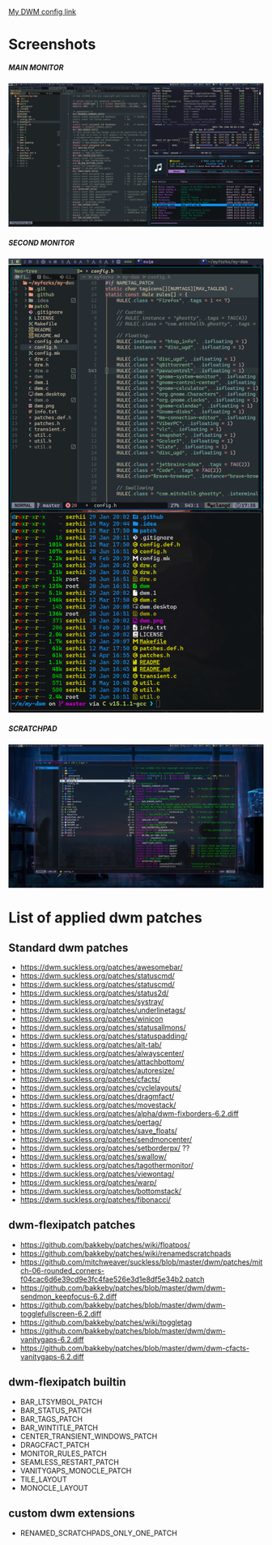 [My DWM config link](https://github.com/sergii-dudar/my-dwm)

# Screenshots

##### MAIN MONITOR

![main-second.png](../screenshots/dwm/main-second.png)

##### SECOND MONITOR

![dwm-second.png](../screenshots/dwm/dwm-second.png)

##### SCRATCHPAD

![dwm-scratchpad.png](../screenshots/dwm/dwm-scratchpad.png)

# List of applied dwm patches

## Standard dwm patches

- <https://dwm.suckless.org/patches/awesomebar/>
- <https://dwm.suckless.org/patches/statuscmd/>
- <https://dwm.suckless.org/patches/statuscmd/>
- <https://dwm.suckless.org/patches/status2d/>
- <https://dwm.suckless.org/patches/systray/>
- <https://dwm.suckless.org/patches/underlinetags/>
- <https://dwm.suckless.org/patches/winicon>
- <https://dwm.suckless.org/patches/statusallmons/>
- <https://dwm.suckless.org/patches/statuspadding/>
- <https://dwm.suckless.org/patches/alt-tab/>
- <https://dwm.suckless.org/patches/alwayscenter/>
- <https://dwm.suckless.org/patches/attachbottom/>
- <https://dwm.suckless.org/patches/autoresize/>
- <https://dwm.suckless.org/patches/cfacts/>
- <https://dwm.suckless.org/patches/cyclelayouts/>
- <https://dwm.suckless.org/patches/dragmfact/>
- <https://dwm.suckless.org/patches/movestack/>
- <https://dwm.suckless.org/patches/alpha/dwm-fixborders-6.2.diff>
- <https://dwm.suckless.org/patches/pertag/>
- <https://dwm.suckless.org/patches/save_floats/>
- <https://dwm.suckless.org/patches/sendmoncenter/>
- <https://dwm.suckless.org/patches/setborderpx/> ??
- <https://dwm.suckless.org/patches/swallow/>
- <https://dwm.suckless.org/patches/tagothermonitor/>
- <https://dwm.suckless.org/patches/viewontag/>
- <https://dwm.suckless.org/patches/warp/>
- <https://dwm.suckless.org/patches/bottomstack/>
- <https://dwm.suckless.org/patches/fibonacci/>

## dwm-flexipatch patches

- <https://github.com/bakkeby/patches/wiki/floatpos/>
- <https://github.com/bakkeby/patches/wiki/renamedscratchpads>
- <https://github.com/mitchweaver/suckless/blob/master/dwm/patches/mitch-06-rounded_corners-f04cac6d6e39cd9e3fc4fae526e3d1e8df5e34b2.patch>
- <https://github.com/bakkeby/patches/blob/master/dwm/dwm-sendmon_keepfocus-6.2.diff>
- <https://github.com/bakkeby/patches/blob/master/dwm/dwm-togglefullscreen-6.2.diff>
- <https://github.com/bakkeby/patches/wiki/toggletag>
- <https://github.com/bakkeby/patches/blob/master/dwm/dwm-vanitygaps-6.2.diff>
- <https://github.com/bakkeby/patches/blob/master/dwm/dwm-cfacts-vanitygaps-6.2.diff>

## dwm-flexipatch builtin

- BAR_LTSYMBOL_PATCH
- BAR_STATUS_PATCH
- BAR_TAGS_PATCH
- BAR_WINTITLE_PATCH
- CENTER_TRANSIENT_WINDOWS_PATCH
- DRAGCFACT_PATCH
- MONITOR_RULES_PATCH
- SEAMLESS_RESTART_PATCH
- VANITYGAPS_MONOCLE_PATCH
- TILE_LAYOUT
- MONOCLE_LAYOUT

## custom dwm extensions

- RENAMED_SCRATCHPADS_ONLY_ONE_PATCH